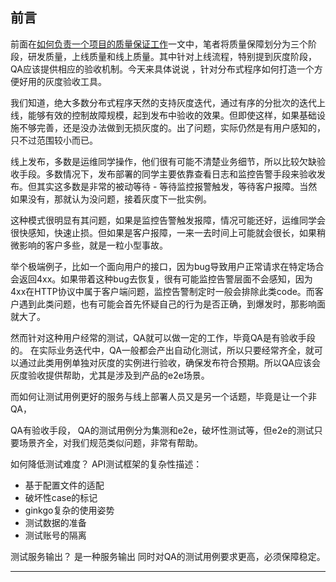
## 前言
前面在[如何负责一个项目的质量保证工作](https://www.cnblogs.com/jinsdu/p/7507887.html)一文中，笔者将质量保障划分为三个阶段，研发质量，上线质量和线上质量。其中针对上线流程，特别提到灰度阶段，QA应该提供相应的验收机制。今天来具体说说
，针对分布式程序如何打造一个方便好用的灰度验收工具。

我们知道，绝大多数分布式程序天然的支持灰度迭代，通过有序的分批次的迭代上线，能够有效的控制故障规模，起到发布中验收的效果。但即使这样，如果基础设施不够完善，还是没办法做到无损灰度的。出了问题，实际仍然是有用户感知的，只不过范围较小而已。

线上发布，多数是运维同学操作，他们很有可能不清楚业务细节，所以比较欠缺验收手段。多数情况下，发布部署的同学主要依靠查看日志和监控告警手段来验收发布。但其实这多数是非常的被动等待 - 等待监控报警触发，等待客户报障。当然如果没有，那就认为没问题，接着灰度下一批实例。

这种模式很明显有其问题，如果是监控告警触发报障，情况可能还好，运维同学会很快感知，快速止损。但如果是客户报障，一来一去时间上可能就会很长，如果稍微影响的客户多些，就是一粒小型事故。

举个极端例子，比如一个面向用户的接口，因为bug导致用户正常请求在特定场合会返回4xx。如果带着这种bug去恢复，很有可能监控告警层面不会感知，因为4xx在HTTP协议中属于客户端问题，监控告警制定时一般会排除此类code。而客户遇到此类问题，也有可能会首先怀疑自己的行为是否正确，到爆发时，那影响面就大了。

然而针对这种用户经常的测试，QA就可以做一定的工作，毕竟QA是有验收手段的。
在实际业务迭代中，QA一般都会产出自动化测试，所以只要经常齐全，就可以通过此类用例单独对灰度的实例进行验收，确保发布符合预期。所以QA应该会灰度验收提供帮助，尤其是涉及到产品的e2e场景。

而如何让测试用例更好的服务与线上部署人员又是另一个话题，毕竟是让一个非QA，

QA有验收手段， QA的测试用例分为集测和e2e，破坏性测试等，但e2e的测试只要场景齐全，对我们规范类似问题，非常有帮助。

如何降低测试难度？
API测试框架的复杂性描述：
* 基于配置文件的适配
* 破坏性case的标记
* ginkgo复杂的使用姿势
* 测试数据的准备
* 测试账号的隔离

测试服务输出？
是一种服务输出
同时对QA的测试用例要求更高，必须保障稳定。

------
